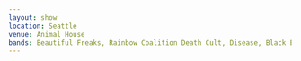```yaml
---
layout: show
location: Seattle
venue: Animal House
bands: Beautiful Freaks, Rainbow Coalition Death Cult, Disease, Black Ends
---
```


